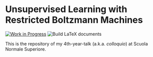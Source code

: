 # Unsupervised Learning with Restricted Boltzmann Machines
[![Work in Progress](https://www.repostatus.org/badges/latest/wip.svg)](https://www.repostatus.org/#wip)
![Build LaTeX documents](https://github.com/arn4/colloquio/workflows/LaTeX%20documents/badge.svg)

This is the repository of my 4th-year-talk (a.k.a. *colloquio*) at Scuola Normale Superiore.
